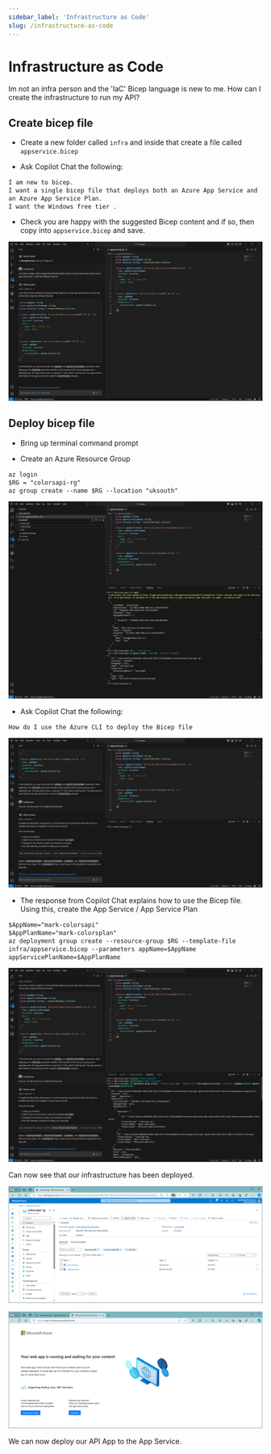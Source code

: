```yaml
---
sidebar_label: 'Infrastructure as Code'
slug: /infrastructure-as-code
---
```


# Infrastructure as Code

Im not an infra person and the 'IaC' Bicep language is new to me. How can I create the infrastructure to run my API?


## Create bicep file

- Create a new folder called `infra` and inside that create a file called `appservice.bicep`

- Ask Copilot Chat the following:

```
I am new to bicep.
I want a single bicep file that deploys both an Azure App Service and an Azure App Service Plan. 
I want the Windows free tier .
```

- Check you are happy with the suggested Bicep content and if so, then copy into `appservice.bicep` and save.

![](images/infra1.png)

## Deploy bicep file

- Bring up terminal command prompt

- Create an Azure Resource Group

```
az login
$RG = "colorsapi-rg"
az group create --name $RG --location "uksouth"  
```

![](images/infra2.png)


- Ask Copilot Chat the following:

```
How do I use the Azure CLI to deploy the Bicep file 
```

![](images/infra3.png)

 
- The response from Copilot Chat explains how to use the Bicep file.  Using this, create the App Service / App Service Plan 


```
$AppName="mark-colorsapi"
$AppPlanName="mark-colorsplan"
az deployment group create --resource-group $RG --template-file infra/appservice.bicep --parameters appName=$AppName appServicePlanName=$AppPlanName
```

![alt text](images/infra4.png)


Can now see that our infrastructure has been deployed. 

![alt text](images/infra5.png)

![alt text](images/infra6.png)


We can now deploy our API App to the App Service. 


 
